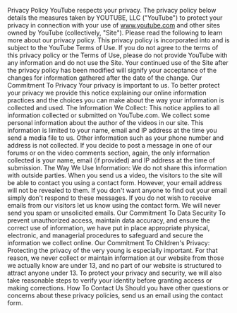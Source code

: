 Privacy Policy
YouTube respects your privacy. The privacy policy below details the measures taken by YOUTUBE, LLC ("YouTube") to protect your
privacy in connection with your use of www.youtube.com and other sites owned by YouTube (collectively, "Site"). Please read the
following to learn more about our privacy policy. 
This privacy policy is incorporated into and is subject to the YouTube Terms of Use. If you do not agree to the terms of this privacy
policy or the Terms of Use, please do not provide YouTube with any information and do not use the Site. Your continued use of the
Site after the privacy policy has been modified will signify your acceptance of the changes for information gathered after the date of
the change. 
Our Commitment To Privacy 
Your privacy is important to us. To better protect your privacy we provide this notice explaining our online information practices and
the choices you can make about the way your information is collected and used. 
The Information We Collect: 
This notice applies to all information collected or submitted on YouTube.com. We collect some personal information about the author
of the videos in our site. This information is limited to your name, email and IP address at the time you send a media file to us. Other
information such as your phone number and address is not collected. 
If you decide to post a message in one of our forums or on the video comments section, again, the only information collected is your
name, email (if provided) and IP address at the time of submission. 
The Way We Use Information: 
We do not share this information with outside parties. When you send us a video, the visitors to the site will be able to contact you
using a contact form. However, your email address will not be revealed to them. If you don't want anyone to find out your email
simply don't respond to these messages. If you do not wish to receive emails from our visitors let us know using the contact form.
We will never send you spam or unsolicited emails. 
Our Commitment To Data Security 
To prevent unauthorized access, maintain data accuracy, and ensure the correct use of information, we have put in place
appropriate physical, electronic, and managerial procedures to safeguard and secure the information we collect online. 
Our Commitment To Children's Privacy: 
Protecting the privacy of the very young is especially important. For that reason, we never collect or maintain information at our
website from those we actually know are under 13, and no part of our website is structured to attract anyone under 13. 
To protect your privacy and security, we will also take reasonable steps to verify your identity before granting access or making
corrections. 
How To Contact Us 
Should you have other questions or concerns about these privacy policies, send us an email using the contact form.